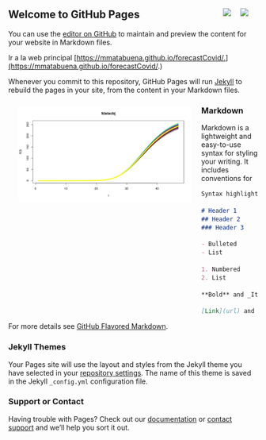 ## Welcome to GitHub Pages <a href="./blob/master/README.es.md"><img src="../../blob/master/images/Flag_of_Spain.png" align="right" hspace="0" vspace="0" width="35px"></a> <a href="./blob/master/README.en.md"><img src="../../blob/master/images/Flag_of_Union.png" align="right" hspace="0" vspace="0" width="35px"></a>

You can use the [editor on GitHub](https://github.com/mmatabuena/forecastCovid/edit/master/README.md) to maintain and preview the content for your website in Markdown files.

Ir  a la web principal [https://mmatabuena.github.io/forecastCovid/.](https://mmatabuena.github.io/forecastCovid/.)

Whenever you commit to this repository, GitHub Pages will run [Jekyll](https://jekyllrb.com/) to rebuild the pages in your site, from the content in your Markdown files.


<img src="./images/image_2020_04_19T13_34_22_302Z.jpg" align="left" hspace="20" vspace="10" width="350px">


### Markdown

Markdown is a lightweight and easy-to-use syntax for styling your writing. It includes conventions for

```markdown
Syntax highlighted code block

# Header 1
## Header 2
### Header 3

- Bulleted
- List

1. Numbered
2. List

**Bold** and _Italic_ and `Code` text

[Link](url) and ![Image](src)
```

For more details see [GitHub Flavored Markdown](https://guides.github.com/features/mastering-markdown/).

### Jekyll Themes

Your Pages site will use the layout and styles from the Jekyll theme you have selected in your [repository settings](https://github.com/mmatabuena/forecastCovid/settings). The name of this theme is saved in the Jekyll `_config.yml` configuration file.

### Support or Contact

Having trouble with Pages? Check out our [documentation](https://help.github.com/categories/github-pages-basics/) or [contact support](https://github.com/contact) and we’ll help you sort it out.
